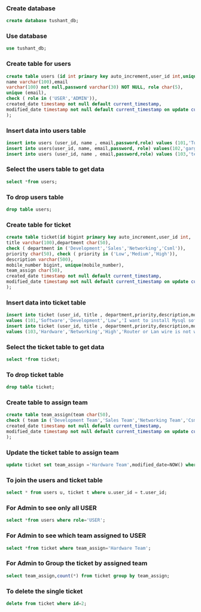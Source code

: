 ### Create database
```sql
create database tushant_db;
```
### Use database
```sql
use tushant_db;
```
### Create table for users
```sql
create table users (id int primary key auto_increment,user_id int,unique(user_id),
name varchar(100),email
varchar(100) not null,password varchar(30) NOT NULL, role char(5),
unique (email),
check ( role in ('USER','ADMIN')),
created_date timestamp not null default current_timestamp,
modified_date timestamp not null default current_timestamp on update current_timestamp
);
```
### Insert data into users table
```sql
insert into users (user_id, name , email,password,role) values (101,'Tushant','tushantgarg7g@gmail.com','pass123','USER');
insert into users(user_id, name, email,password, role) values(102,'garg','garg@gmail.com','pass123','ADMIN');
insert into users (user_id, name , email,password,role) values (103,'test','test@gmail.com','pass123','USER');
```
### Select the users table to get data
```sql
select *from users;
```
### To drop users table
```sql
drop table users;
```
### Create table for ticket
```sql
create table ticket(id bigint primary key auto_increment,user_id int,
title varchar(100),department char(50),
check ( department in ('Development','Sales','Networking','Csml')),
priority char(50), check ( priority in ('Low','Medium','High')),
description varchar(500),
mobile_number bigint, unique(mobile_number),
team_assign char(50),
created_date timestamp not null default current_timestamp,
modified_date timestamp not null default current_timestamp on update current_timestamp
);
```
### Insert data into ticket table
```sql
insert into ticket (user_id, title , department,priority,description,mobile_number,team_assign) 
values (101,'Software','Development','Low','I want to install Mysql software',7508645003,'NULL');
insert into ticket (user_id, title , department,priority,description,mobile_number,team_assign) 
values (103,'Hardware','Networking','High','Router or Lan wire is not working',9855174503,'NULL');
```
### Select the ticket table to get data
```sql
select *from ticket;
```
### To drop ticket table
```sql
drop table ticket;
```
### Create table to assign team
```sql
create table team_assign(team char(50),
check ( team in ('Development Team','Sales Team','Networking Team','Csml Team','Hardware Team','Software Team')),
created_date timestamp not null default current_timestamp,
modified_date timestamp not null default current_timestamp on update current_timestamp
);
```
### Update the ticket table to assign team
```sql
update ticket set team_assign ='Hardware Team',modified_date=NOW() where id = 1;
```
### To join the users and ticket table
```sql
select * from users u, ticket t where u.user_id = t.user_id;
```
### For Admin to see only all USER
```sql
select *from users where role='USER';
```
### For Admin to see which team assigned to USER
```sql
select *from ticket where team_assign='Hardware Team';
```
### For Admin to Group the ticket by assigned team
```sql
select team_assign,count(*) from ticket group by team_assign;
```
### To delete the single ticket
```sql
delete from ticket where id=2;
```
